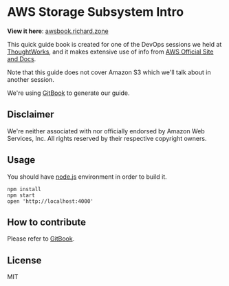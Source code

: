 # AWS Storage Subsystem Intro

**View it here**: [awsbook.richard.zone](http://awsbook.richard.zone)

This quick guide book is created for one of the DevOps sessions we held at [ThoughtWorks](http://www.thoughtworks.com/), and it makes extensive use of info from [AWS Official Site and Docs](http://aws.amazon.com/).

Note that this guide does not cover Amazon S3 which we'll talk about in another session.

We're using [GitBook](https://github.com/GitbookIO/gitbook) to generate our guide.

## Disclaimer

We're neither associated with nor officially endorsed by Amazon Web Services, Inc. All rights reserved by their respective copyright owners.

## Usage

You should have [node.js](http://nodejs.org/) environment in order to build it.

```shell
npm install
npm start
open 'http://localhost:4000'
```

## How to contribute

Please refer to [GitBook](https://github.com/GitbookIO/gitbook).

## License

MIT
